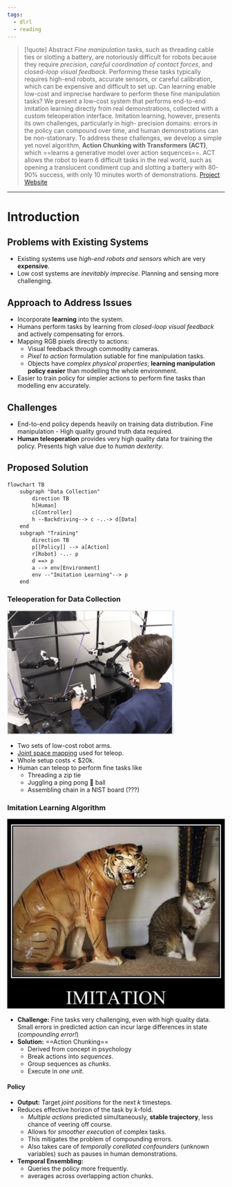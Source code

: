 ```yaml
---
tags:
  - dlrl
  - reading
---
```

> [!quote] Abstract
> *Fine manipulation* tasks, such as threading cable ties or slotting a battery, are notoriously difficult for robots because they require *precision*, *careful coordination of contact forces*, and closed-*loop visual feedback*. Performing these tasks typically requires high-end robots, accurate sensors, or careful calibration, which can be expensive and difficult to set up. Can learning enable low-cost and imprecise hardware to perform these fine manipulation tasks? We present a low-cost system that performs end-to-end imitation learning directly from real demonstrations, collected with a custom teleoperation interface. Imitation learning, however, presents its own challenges, particularly in high- precision domains: errors in the policy can compound over time, and human demonstrations can be non-stationary. To address these challenges, we develop a simple yet novel algorithm, **Action Chunking with Transformers (ACT)**, which ==learns a generative model over action sequences==. ACT allows the robot to learn 6 difficult tasks in the real world, such as opening a translucent condiment cup and slotting a battery with 80-90% success, with only 10 minutes worth of demonstrations. [Project Website](https://tonyzhaozh.github.io/aloha/)

---

# Introduction

## Problems with Existing Systems

- Existing systems use *high-end robots and sensors* which are very **expensive**.
- Low cost systems are *inevitably imprecise*. Planning and sensing more challenging.

## Approach to Address Issues

- Incorporate **learning** into the system.
- Humans perform tasks by learning from *closed-loop visual feedback* and actively compensating for errors.
- Mapping RGB pixels directly to actions:
	- Visual feedback through commodity cameras.
	- *Pixel to action* formulation sutiable for fine manipulation tasks.
	- Objects have *complex physical properties*; **learning manipulation policy easier** than modelling the whole environment.
- Easier to train policy for simpler actions to perform fine tasks than modelling env accurately.

## Challenges

- End-to-end policy depends heavily on training data distribution. Fine manipulation - High quality ground truth data required.
- **Human teleoperation** provides very high quality data for training the policy. Presents high value due to *human dexterity*.

## Proposed Solution

```mermaid
flowchart TB
	subgraph "Data Collection"
		direction TB
		h[Human]
		c[Controller]
		h --Backdriving--> c -..-> d[Data]
	end
	subgraph "Training"
		direction TB
		p[[Policy]] --> a[Action]
		r[Robot] -..- p
		d ==> p
		a --> env[Environment]
		env --"Imitation Learning"--> p 
	end
```

### Teleoperation for Data Collection

![](../assets/act__teleop-human.png)

- Two sets of low-cost robot arms.
- [Joint space mapping](https://www.youtube.com/watch?v=L2JP-_mdVVo) used for teleop.
- Whole setup costs < $20k.
- Human can teleop to perform fine tasks like
	- Threading a zip tie
	- Juggling a ping pong 🏓 ball
	- Assembling chain in a NIST board (???)

### Imitation Learning Algorithm

![](../assets/act__imitation-meme.png)

- **Challenge:** Fine tasks very challenging, even with high quality data. Small errors in predicted action can incur large differences in state (*compounding error!*)
- **Solution:** ==Action Chunking==
	- Derived from concept in psychology
	- Break actions into *sequences*.
	- Group sequences as *chunks*.
	- Execute in *one unit*.

#### Policy

- **Output:** Target *joint positions* for the next $k$ timesteps.
- Reduces effective horizon of the task by $k$-fold.
	- *Multiple actions* predicted simultaneously, **stable trajectory**, less chance of veering off course.
	- Allows for *smoother execution* of complex tasks.
	- This mitigates the problem of compounding errors.
	- Also takes care of *temporally corellated confounders* (unknown variables) such as pauses in human demonstrations.
- **Temporal Ensembling:**
	- Queries the policy more frequently.
	- averages across overlapping action chunks.
